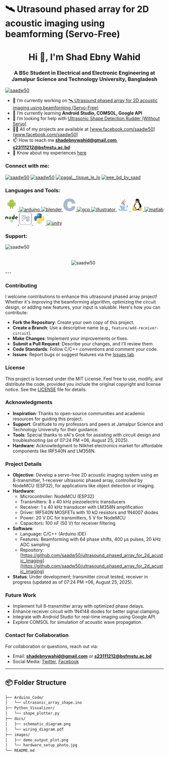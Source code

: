 # 🛰️ Utrasound phased array for 2D acoustic imaging using beamforming (Servo-Free)

<h1 align="center">Hi 👋, I'm Shad Ebny Wahid</h1>
<h3 align="center">A BSc Student in Electrical and Electronic Engineering at Jamalpur Science and Technology University, Bangladesh</h3>

<p align="left"> <a href="https://twitter.com/saadw50" target="blank"><img src="https://img.shields.io/twitter/follow/saadw50?logo=twitter&style=for-the-badge" alt="saadw50" /></a> </p>

- 🔭 I’m currently working on [🛰️ Utrasound phased array for 2D acoustic imaging using beamforming (Servo-Free)](https://github.com/saadw50/ultrasound_phased_array_for_2d_acustic_imaging/tree/main)
- 🌱 I’m currently learning **Android Studio, COMSOL, Google API**
- 🤝 I’m looking for help with [Ultrasonic Shape Detection Rudder (Without Servo)](https://github.com/saadw50/ultrasonic_rudder/tree/main)
- 👨‍💻 All of my projects are available at [www.facebook.com/saadw50](www.facebook.com/saadw50)
- 📫 How to reach me **shadebnywahid@gmail.com**, **s23111212@bsfmstu.ac.bd**
- 📄 Know about my experiences [here](https://drive.google.com/file/d/1q19jDYHpGHEHJq8MfL7ZnVBcALHE4oKg/view?usp=sharing)

<h3 align="left">Connect with me:</h3>
<p align="left">
<a href="https://twitter.com/saadw50" target="blank"><img align="center" src="https://raw.githubusercontent.com/rahuldkjain/github-profile-readme-generator/master/src/images/icons/Social/twitter.svg" alt="saadw50" height="30" width="40" /></a>
<a href="https://fb.com/saadw50" target="blank"><img align="center" src="https://raw.githubusercontent.com/rahuldkjain/github-profile-readme-generator/master/src/images/icons/Social/facebook.svg" alt="saadw50" height="30" width="40" /></a>
<a href="https://instagram.com/pagal__tissue_le_lo" target="blank"><img align="center" src="https://raw.githubusercontent.com/rahuldkjain/github-profile-readme-generator/master/src/images/icons/Social/instagram.svg" alt="pagal__tissue_le_lo" height="30" width="40" /></a>
<a href="https://www.youtube.com/c/eee_bd_by_saad" target="blank"><img align="center" src="https://raw.githubusercontent.com/rahuldkjain/github-profile-readme-generator/master/src/images/icons/Social/youtube.svg" alt="eee_bd_by_saad" height="30" width="40" /></a>
</p>

<h3 align="left">Languages and Tools:</h3>
<p align="left">
<a href="https://developer.android.com" target="_blank" rel="noreferrer"> <img src="https://raw.githubusercontent.com/devicons/devicon/master/icons/android/android-original-wordmark.svg" alt="android" width="40" height="40"/> </a>
<a href="https://www.arduino.cc/" target="_blank" rel="noreferrer"> <img src="https://cdn.worldvectorlogo.com/logos/arduino-1.svg" alt="arduino" width="40" height="40"/> </a>
<a href="https://www.blender.org/" target="_blank" rel="noreferrer"> <img src="https://download.blender.org/branding/community/blender_community_badge_white.svg" alt="blender" width="40" height="40"/> </a>
<a href="https://www.cprogramming.com/" target="_blank" rel="noreferrer"> <img src="https://raw.githubusercontent.com/devicons/devicon/master/icons/c/c-original.svg" alt="c" width="40" height="40"/> </a>
<a href="https://cloud.google.com" target="_blank" rel="noreferrer"> <img src="https://www.vectorlogo.zone/logos/google_cloud/google_cloud-icon.svg" alt="gcp" width="40" height="40"/> </a>
<a href="https://www.adobe.com/in/products/illustrator.html" target="_blank" rel="noreferrer"> <img src="https://www.vectorlogo.zone/logos/adobe_illustrator/adobe_illustrator-icon.svg" alt="illustrator" width="40" height="40"/> </a>
<a href="https://www.java.com" target="_blank" rel="noreferrer"> <img src="https://raw.githubusercontent.com/devicons/devicon/master/icons/java/java-original.svg" alt="java" width="40" height="40"/> </a>
<a href="https://www.linux.org/" target="_blank" rel="noreferrer"> <img src="https://raw.githubusercontent.com/devicons/devicon/master/icons/linux/linux-original.svg" alt="linux" width="40" height="40"/> </a>
<a href="https://www.mathworks.com/" target="_blank" rel="noreferrer"> <img src="https://upload.wikimedia.org/wikipedia/commons/2/21/Matlab_Logo.png" alt="matlab" width="40" height="40"/> </a>
<a href="https://nodejs.org" target="_blank" rel="noreferrer"> <img src="https://raw.githubusercontent.com/devicons/devicon/master/icons/nodejs/nodejs-original-wordmark.svg" alt="nodejs" width="40" height="40"/> </a>
<a href="https://www.photoshop.com/en" target="_blank" rel="noreferrer"> <img src="https://raw.githubusercontent.com/devicons/devicon/master/icons/photoshop/photoshop-line.svg" alt="photoshop" width="40" height="40"/> </a>
<a href="https://www.python.org" target="_blank" rel="noreferrer"> <img src="https://raw.githubusercontent.com/devicons/devicon/master/icons/python/python-original.svg" alt="python" width="40" height="40"/> </a>
<a href="https://unity.com/" target="_blank" rel="noreferrer"> <img src="https://www.vectorlogo.zone/logos/unity3d/unity3d-icon.svg" alt="unity" width="40" height="40"/> </a>
</p>

<h3 align="left">Support:</h3>
<p><a href="https://ko-fi.com/saadw50"> <img align="left" src="https://cdn.ko-fi.com/cdn/kofi3.png?v=3" height="50" width="210" alt="saadw50" /></a></p><br><br>

<p><img align="center" src="https://github-readme-stats.vercel.app/api/top-langs?username=saadw50&show_icons=true&locale=en&layout=compact" alt="saadw50" /></p>
---

### **Contributing**
I welcome contributions to enhance this ultrasound phased array project! Whether it's improving the beamforming algorithm, optimizing the circuit design, or adding new features, your input is valuable. Here's how you can contribute:

- **Fork the Repository**: Create your own copy of this project.
- **Create a Branch**: Use a descriptive name (e.g., `feature/add-receiver-circuit`).
- **Make Changes**: Implement your improvements or fixes.
- **Submit a Pull Request**: Describe your changes, and I’ll review them.
- **Code Standards**: Follow C/C++ conventions and comment your code.
- **Issues**: Report bugs or suggest features via the [Issues tab](https://github.com/saadw50/ultrasound_phased_array_for_2d_acustic_imaging/issues).

### **License**
This project is licensed under the MIT License. Feel free to use, modify, and distribute the code, provided you include the original copyright and license notice. See the [LICENSE](LICENSE) file for details.

### **Acknowledgments**
- **Inspiration**: Thanks to open-source communities and academic resources for guiding this project.
- **Support**: Gratitude to my professors and peers at Jamalpur Science and Technology University for their guidance.
- **Tools**: Special thanks to xAI's Grok for assisting with circuit design and troubleshooting (as of 07:24 PM +06, August 25, 2025).
- **Hardware**: Acknowledgment to Nilkhet electronics market for affordable components like IRF540N and LM358N.

### **Project Details**
- **Objective**: Develop a servo-free 2D acoustic imaging system using an 8-transmitter, 1-receiver ultrasonic phased array, controlled by NodeMCU (ESP32), for applications like object detection or imaging.
- **Hardware**:
  - Microcontroller: NodeMCU (ESP32)
  - Transmitters: 8 x 40 kHz piezoelectric transducers
  - Receiver: 1 x 40 kHz transducer with LM358N amplification
  - Driver: IRF540N MOSFETs with 10 kΩ resistors and 1N4007 diodes
  - Power: 20 V DC for transmitters, 5 V for NodeMCU
  - Capacitors: 100 nF (50 V) for receiver filtering
- **Software**:
  - Language: C/C++ (Arduino IDE)
  - Features: Beamforming with 64 phase shifts, 400 µs pulses, 20 kHz ADC sampling
  - Repository: [https://github.com/saadw50/ultrasound_phased_array_for_2d_acustic_imaging](https://github.com/saadw50/ultrasound_phased_array_for_2d_acustic_imaging)
- **Status**: Under development; transmitter circuit tested, receiver in progress (updated as of 07:24 PM +06, August 25, 2025).

### **Future Work**
- Implement full 8-transmitter array with optimized phase delays.
- Enhance receiver circuit with 1N4148 diodes for better signal clamping.
- Integrate with Android Studio for real-time imaging using Google API.
- Explore COMSOL for simulation of acoustic wave propagation.

### **Contact for Collaboration**
For collaboration or questions, reach out via:
- Email: **shadebnywahid@gmail.com** or **s23111212@bsfmstu.ac.bd**
- Social Media: [Twitter](https://twitter.com/saadw50), [Facebook](https://fb.com/saadw50)

---

## 📦 Folder Structure

```bash
├── Arduino_Code/
│   └── ultrasonic_array_shape.ino
├── Python_Visualizer/
│   └── shape_plotter.py
├── docs/
│   ├── schematic_diagram.png
│   └── wiring_diagram.pdf
├── images/
│   ├── demo_output_plot.png
│   └── hardware_setup_photo.jpg
└── README.md
